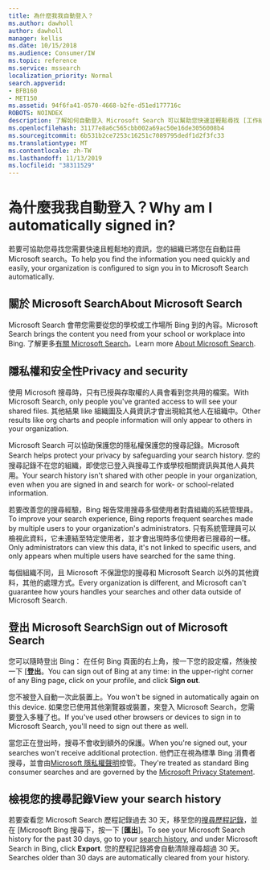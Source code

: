 ```yaml
---
title: 為什麼我我自動登入？
ms.author: dawholl
author: dawholl
manager: kellis
ms.date: 10/15/2018
ms.audience: Consumer/IW
ms.topic: reference
ms.service: mssearch
localization_priority: Normal
search.appverid:
- BFB160
- MET150
ms.assetid: 94f6fa41-0570-4668-b2fe-d51ed177716c
ROBOTS: NOINDEX
description: 了解如何自動登入 Microsoft Search 可以幫助您快速並輕鬆尋找 [工作結果
ms.openlocfilehash: 31177e8a6c565cbb002a69ac50e16de3056008b4
ms.sourcegitcommit: 6b531b2ce7253c16251c7089795dedf1d2f3fc33
ms.translationtype: MT
ms.contentlocale: zh-TW
ms.lasthandoff: 11/13/2019
ms.locfileid: "38311529"
---
```

# <a name="why-am-i-automatically-signed-in"></a><span data-ttu-id="97b6f-103">為什麼我我自動登入？</span><span class="sxs-lookup"><span data-stu-id="97b6f-103">Why am I automatically signed in?</span></span>

<span data-ttu-id="97b6f-104">若要可協助您尋找您需要快速且輕鬆地的資訊，您的組織已將您在自動註冊 Microsoft search。</span><span class="sxs-lookup"><span data-stu-id="97b6f-104">To help you find the information you need quickly and easily, your organization is configured to sign you in to Microsoft Search automatically.</span></span>
  
## <a name="about-microsoft-search"></a><span data-ttu-id="97b6f-105">關於 Microsoft Search</span><span class="sxs-lookup"><span data-stu-id="97b6f-105">About Microsoft Search</span></span>

<span data-ttu-id="97b6f-106">Microsoft Search 會帶您需要從您的學校或工作場所 Bing 到的內容。</span><span class="sxs-lookup"><span data-stu-id="97b6f-106">Microsoft Search brings the content you need from your school or workplace into Bing.</span></span> <span data-ttu-id="97b6f-107">了解更多[有關 Microsoft Search](about-microsoft-search.md)。</span><span class="sxs-lookup"><span data-stu-id="97b6f-107">Learn more [About Microsoft Search](about-microsoft-search.md).</span></span>
  
## <a name="privacy-and-security"></a><span data-ttu-id="97b6f-108">隱私權和安全性</span><span class="sxs-lookup"><span data-stu-id="97b6f-108">Privacy and security</span></span>

<span data-ttu-id="97b6f-109">使用 Microsoft 搜尋時，只有已授與存取權的人員會看到您共用的檔案。</span><span class="sxs-lookup"><span data-stu-id="97b6f-109">With Microsoft Search, only people you've granted access to will see your shared files.</span></span> <span data-ttu-id="97b6f-110">其他結果 like 組織圖及人員資訊才會出現給其他人在組織中。</span><span class="sxs-lookup"><span data-stu-id="97b6f-110">Other results like org charts and people information will only appear to others in your organization.</span></span>
  
<span data-ttu-id="97b6f-111">Microsoft Search 可以協助保護您的隱私權保護您的搜尋記錄。</span><span class="sxs-lookup"><span data-stu-id="97b6f-111">Microsoft Search helps protect your privacy by safeguarding your search history.</span></span> <span data-ttu-id="97b6f-112">您的搜尋記錄不在您的組織，即使您已登入與搜尋工作或學校相關資訊與其他人員共用。</span><span class="sxs-lookup"><span data-stu-id="97b6f-112">Your search history isn't shared with other people in your organization, even when you are signed in and search for work- or school-related information.</span></span>
  
<span data-ttu-id="97b6f-113">若要改善您的搜尋經驗，Bing 報告常用搜尋多個使用者對貴組織的系統管理員。</span><span class="sxs-lookup"><span data-stu-id="97b6f-113">To improve your search experience, Bing reports frequent searches made by multiple users to your organization's administrators.</span></span> <span data-ttu-id="97b6f-114">只有系統管理員可以檢視此資料，它未連結至特定使用者，並才會出現時多位使用者已搜尋的一樣。</span><span class="sxs-lookup"><span data-stu-id="97b6f-114">Only administrators can view this data, it's not linked to specific users, and only appears when multiple users have searched for the same thing.</span></span>
  
<span data-ttu-id="97b6f-115">每個組織不同，且 Microsoft 不保證您的搜尋和 Microsoft Search 以外的其他資料，其他的處理方式。</span><span class="sxs-lookup"><span data-stu-id="97b6f-115">Every organization is different, and Microsoft can't guarantee how yours handles your searches and other data outside of Microsoft Search.</span></span>
  
## <a name="sign-out-of-microsoft-search"></a><span data-ttu-id="97b6f-116">登出 Microsoft Search</span><span class="sxs-lookup"><span data-stu-id="97b6f-116">Sign out of Microsoft Search</span></span>

<span data-ttu-id="97b6f-117">您可以隨時登出 Bing： 在任何 Bing 頁面的右上角，按一下您的設定檔，然後按一下 [**登出**。</span><span class="sxs-lookup"><span data-stu-id="97b6f-117">You can sign out of Bing at any time: in the upper-right corner of any Bing page, click on your profile, and click **Sign out**.</span></span>
  
<span data-ttu-id="97b6f-118">您不被登入自動一次此裝置上。</span><span class="sxs-lookup"><span data-stu-id="97b6f-118">You won't be signed in automatically again on this device.</span></span> <span data-ttu-id="97b6f-119">如果您已使用其他瀏覽器或裝置，來登入 Microsoft Search，您需要登入多種了也。</span><span class="sxs-lookup"><span data-stu-id="97b6f-119">If you've used other browsers or devices to sign in to Microsoft Search, you'll need to sign out there as well.</span></span> 
  
<span data-ttu-id="97b6f-120">當您正在登出時，搜尋不會收到額外的保護。</span><span class="sxs-lookup"><span data-stu-id="97b6f-120">When you're signed out, your searches won't receive additional protection.</span></span> <span data-ttu-id="97b6f-121">他們正在視為標準 Bing 消費者搜尋，並會由[Microsoft 隱私權聲明](https://privacy.microsoft.com/privacystatement)控管。</span><span class="sxs-lookup"><span data-stu-id="97b6f-121">They're treated as standard Bing consumer searches and are governed by the [Microsoft Privacy Statement](https://privacy.microsoft.com/privacystatement).</span></span>
  
## <a name="view-your-search-history"></a><span data-ttu-id="97b6f-122">檢視您的搜尋記錄</span><span class="sxs-lookup"><span data-stu-id="97b6f-122">View your search history</span></span>

<span data-ttu-id="97b6f-123">若要查看您 Microsoft Search 歷程記錄過去 30 天，移至您的[搜尋歷程記錄](https://ssl.bing.com/profile/history)，並在 [Microsoft Bing 搜尋下，按一下 [**匯出**]。</span><span class="sxs-lookup"><span data-stu-id="97b6f-123">To see your Microsoft Search history for the past 30 days, go to your [search history](https://ssl.bing.com/profile/history), and under Microsoft Search in Bing, click **Export**.</span></span> <span data-ttu-id="97b6f-124">您的歷程記錄將會自動清除搜尋超過 30 天。</span><span class="sxs-lookup"><span data-stu-id="97b6f-124">Searches older than 30 days are automatically cleared from your history.</span></span>

  

